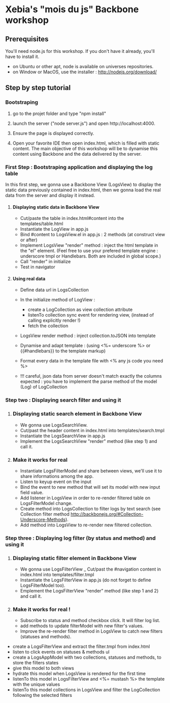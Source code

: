 # Xebia's "mois du js" Backbone workshop

## Prerequisites

You'll need node.js for this workshop. If you don't have it already, you'll have to install it.
- on Ubuntu or other apt, node is available on universes repositories.
- on Window or MacOS, use the installer : http://nodejs.org/download/

## Step by step tutorial

### Bootstraping

1. go to the projet folder and type "npm install"

2. launch the server ("node server.js") and open http://localhost:4000.

3. Ensure the page is displayed correctly.

4. Open your favorite IDE then open index.html, which is filled with static content. The main objective of this workshop
will be to dynamise this content using Backbone and the data delivered by the server.

### First Step : Bootstraping application and displaying the log table

In this first step, we gonna use a Backbone View (LogsView) to display the static data previously contained in index.html, then we gonna load the real data from the server and display it instead. 


1. #### Displaying static data in Backbone View
    - Cut/paste the table in index.html#content into the templates/table.html
    - Instantiate the LogView in app.js
    - Bind #content to LogsView.el in app.js : 2 methods (at construct view or after)
    - Implement LogsView "render" method : inject the html template in the "el" element. (Feel free to use your prefered template engine : underscore tmpl or Handlebars. Both are included in global scope.)
    - Call "render" in initialize
    - Test in navigator

2. #### Using real data
    - Define data url in LogsCollection
    - In the initialize method of LogView :
        - create a LogCollection as view collection attribute
        - listenTo collection sync event for rendering view, (instead of calling explicitly render !)
        - fetch the collection
    - LogsView render method : inject collection.toJSON into template
    - Dynamise and adapt template : (using <%= underscore %> or {{#handlebars}} to the template markup)
    - Format every data in the template file with <% any js code you need %>
   
    - !!! careful, json data from server doesn't match exactly the columns expected : you have to implement the parse method of the model (Log) of LogCollection


### Step two : Displaying search filter and using it

1. ### Displaying static search element in Backbone View
    - We gonna use LogsSearchView.
    - Cut/past the header content in index.html into templates/search.tmpl
    - Instantiate the LogsSearchView in app.js
    - Implement the LogsSearchView "render" method (like step 1) and call it.

2. ### Make it works for real
    - Instantiate LogsFilterModel and share between views, we'll use it to share informations among the app.
    - Listen to keyup event on the input
    - Bind the event to new method that will set its model with new input field value.
    - Add listener in LogsView in order to re-render filtered table on LogsFilterModel change.
    - Create method into LogsCollection to filter logs by text search (see Collection filter method http://backbonejs.org/#Collection-Underscore-Methods).
    - Add method into LogsView to re-render new filtered collection.


### Step three : Displaying log filter (by status and method) and using it

1. ### Displaying static filter element in Backbone View
    - We gonna use LogsFilterView
    _ Cut/past the #navigation content in index.html into templates/filter.tmpl
    - Instantiate the LogsFilterView in app.js (do not forget to define LogsFilterModel too).
    - Emplement the LogsFilterView "render" method (like step 1 and 2) and call it.

2. ### Make it works for real !
    - Subscribe to status and method checkbox click. It will filter log list.
    - add methods to update filterModel with new filter's values.
    - Improve the re-render filter method in LogsView to catch new filters (statuses and methods).

- create a LogsFilterView and extract the filter.tmpl from index.html
- listen to click events on statuses & methods ul
- create a LogsAppModel with two collections, statuses and methods, to store the filters states
- give this model to both views
- hydrate this model when LogsView is rendered for the first time
- listenTo this model in LogsFilterView and <%= mustash %> the template with the unique values
- listenTo this model collections in LogsView and filter the LogCollection following the selected filters
